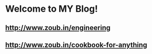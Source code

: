 # Welcome to MY Blog!

## <http://www.zoub.in/engineering>
## <http://www.zoub.in/cookbook-for-anything>

